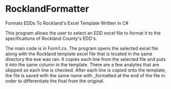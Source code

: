# RocklandFormatter
Formats EDDs To Rockland's Excel Template Written in C#

This program allows the user to select an EDD excel file to format it to  the specifications of Rockland County's EDD's.

The main code is in Form1.cs.  The program opens the selected excel file along with the Rockland template excel file 
that is located in the same directory the exe was ran.  It copies each line from the selected file and puts it into the same
column in the template.  There are a few analytes that are skipped so each line is checked.  After each line is copied onto the 
template, the file is saved with the same name with _formatted at the end of the file in order to differentiate the final from the original.  
